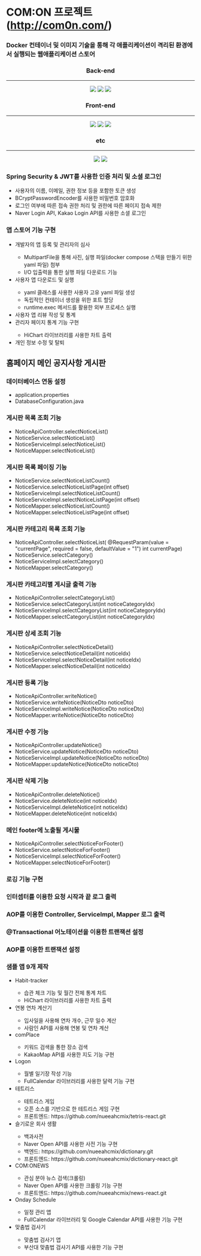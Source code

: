 # COM:ON 프로젝트 (http://com0n.com/)
### Docker 컨테이너 및 이미지 기술을 통해 각 애플리케이션이 격리된 환경에서 실행되는 웹애플리케이션 스토어

<div align=center>
  <h3>Back-end</h3>
  <hr />
  <img src="https://img.shields.io/badge/SpringBoot-6DB33F?style=flat-square&logo=Spring Boot&logoColor=white"/>
  <img src="https://img.shields.io/badge/SpringSecurity-6DB33F?style=flat-square&logo=SpringSecurity&logoColor=white"/>
  <img src="https://img.shields.io/badge/MySQL-4479A1?style=flat-square&logo=MySQL&logoColor=white"/>
</div>
<div align=center>
  <h3>Front-end</h3>
  <hr />
  <img src="https://img.shields.io/badge/CSS3-1572B6?style=flat-square&logo=CSS3&logoColor=white"/>
  <img src="https://img.shields.io/badge/React-61DAFB?style=flat-square&logo=React&logoColor=white"/>
  <img src="https://img.shields.io/badge/Axios-5A29E4?style=flat-square&logo=Axios&logoColor=white"/>
</div>
<div align=center>
  <h3>etc</h3>
  <hr />
  <img src="https://img.shields.io/badge/docker-2496ED?style=flat-square&logo=docker&logoColor=white"/>
  <img src="https://img.shields.io/badge/amazonaws-232F3E?style=flat-square&logo=amazonaws&logoColor=white"/>
</div>

<div>
  <h3>Spring Security & JWT를 사용한 인증 처리 및 소셜 로그인</h3>
  <ul>
    <li>사용자의 이름, 이메일, 권한 정보 등을 포함한 토큰 생성</li>
    <li>BCryptPasswordEncoder를 사용한 비밀번호 암호화</li>
    <li>로그인 여부에 따른 접속 권한 처리 및 권한에 따른 페이지 접속 제한</li>
    <li>Naver Login API, Kakao Login API를 사용한 소셜 로그인</li>
  </ul>
</div>

<div>
  <h3>앱 스토어 기능 구현</h3>
  <ul>
    <li>개발자의 앱 등록 및 관리자의 심사</li>
      <ul>
        <li>MultipartFile을 통해 사진, 실행 파일(docker compose 스택을 만들기 위한 yaml 파일) 첨부</li>
        <li>I/O 입출력을 통한 실행 파일 다운로드 기능</li>
      </ul>
    <li>사용자 앱 다운로드 및 실행</li>
      <ul>
        <li>yaml 클래스를 사용한 사용자 고유 yaml 파일 생성</li>
        <li>독립적인 컨테이너 생성을 위한 포트 할당</li>
        <li>runtime.exec 메서드를 활용한 외부 프로세스 실행</li>
      </ul>
    <li>사용자 앱 리뷰 작성 및 통계</li>
    <li>관리자 페이지 통계 기능 구현</li>
      <ul>
        <li>HiChart 라이브러리를 사용한 차트 출력</li>
      </ul>
    <li>개인 정보 수정 및 탈퇴</li>
  </ul>
</div>

## 홈페이지 메인 공지사항 게시판

### 데이터베이스 연동 설정
- application.properties
- DatabaseConfiguration.java

### 게시판 목록 조회 기능
- NoticeApiController.selectNoticeList()
- NoticeService.selectNoticeList()
- NoticeServiceImpl.selectNoticeList()
- NoticeMapper.selectNoticeList()

### 게시판 목록 페이징 기능
- NoticeService.selectNoticeListCount()
- NoticeService.selectNoticeListPage(int offset)
- NoticeServiceImpl.selectNoticeListCount()
- NoticeServiceImpl.selectNoticeListPage(int offset)
- NoticeMapper.selectNoticeListCount()
- NoticeMapper.selectNoticeListPage(int offset)

### 게시판 카테고리 목록 조회 기능
- NoticeApiController.selectNoticeList(
			@RequestParam(value = "currentPage", required = false, defaultValue = "1") int currentPage)
- NoticeService.selectCategory()
- NoticeServiceImpl.selectCategory()
- NoticeMapper.selectCategory()

### 게시판 카테고리별 게시글 출력 기능
- NoticeApiController.selectCategoryList()
- NoticeService.selectCategoryList(int noticeCategoryIdx)
- NoticeServiceImpl.selectCategoryList(int noticeCategoryIdx)
- NoticeMapper.selectCategoryList(int noticeCategoryIdx)

### 게시판 상세 조회 기능
- NoticeApiController.selectNoticeDetail()
- NoticeService.selectNoticeDetail(int noticeIdx)
- NoticeServiceImpl.selectNoticeDetail(int noticeIdx)
- NoticeMapper.selectNoticeDetail(int noticeIdx)

### 게시판 등록 기능
- NoticeApiController.writeNotice()
- NoticeService.writeNotice(NoticeDto noticeDto)
- NoticeServiceImpl.writeNotice(NoticeDto noticeDto)
- NoticeMapper.writeNotice(NoticeDto noticeDto)

### 게시판 수정 기능
- NoticeApiController.updateNotice()
- NoticeService.updateNotice(NoticeDto noticeDto)
- NoticeServiceImpl.updateNotice(NoticeDto noticeDto)
- NoticeMapper.updateNotice(NoticeDto noticeDto)

### 게시판 삭제 기능
- NoticeApiController.deleteNotice()
- NoticeService.deleteNotice(int noticeIdx)
- NoticeServiceImpl.deleteNotice(int noticeIdx)
- NoticeMapper.deleteNotice(int noticeIdx)
 
### 메인 footer에 노출될 게시물
- NoticeApiController.selectNoticeForFooter()
- NoticeService.selectNoticeForFooter()
- NoticeServiceImpl.selectNoticeForFooter()
- NoticeMapper.selectNoticeForFooter()

### 로깅 기능 구현

### 인터셉터를 이용한 요청 시작과 끝 로그 출력

### AOP를 이용한 Controller, ServiceImpl, Mapper 로그 출력

### @Transactional 어노테이션을 이용한 트랜잭션 설정

### AOP를 이용한 트랜잭션 설정

<div>
  <h3>샘플 앱 9개 제작</h3>
  <ul>
    <li>Habit-tracker</li>
      <ul>
        <li>습관 체크 기능 및 월간 전체 통계 차트</li>  
        <li>HiChart 라이브러리를 사용한 차트 출력</li>  
      </ul>
    <li>연봉 연차 계산기</li>
      <ul>
        <li>입사일을 사용해 연차 개수, 근무 일수 계산</li>  
        <li>사람인 API를 사용해 연봉 및 연차 계산</li>
      </ul>
    <li>comPlace</li>
      <ul>
        <li>키워드 검색을 통한 장소 검색</li>  
        <li>KakaoMap API를 사용한 지도 기능 구현</li>
      </ul>
    <li>Logon</li>
       <ul>
        <li>월별 일기장 작성 기능</li>  
        <li>FullCalendar 라이브러리를 사용한 달력 기능 구현</li>  
      </ul>
    <li>테트리스</li>
       <ul>
        <li>테트리스 게임</li>
        <li>오픈 소스를 기반으로 한 테트리스 게임 구현</li>
        <li>프론트엔드: <a>https://github.com/nueeahcmix/tetris-react.git</a></li>
      </ul>
    <li>슬기로운 회사 생활</li>
       <ul>
        <li>백과사전</li>  
        <li>Naver Open API를 사용한 사전 기능 구현</li>  
        <li>백엔드: <a>https://github.com/nueeahcmix/dictionary.git</a></li>
        <li>프론트엔드: <a>https://github.com/nueeahcmix/dictionary-react.git</a></li>
      </ul>
    <li>COM:ONEWS</li>
       <ul>
        <li>관심 분야 뉴스 검색(크롤링)</li>  
        <li>Naver Open API를 사용한 크롤링 기능 구현</li>  
        <li>프론트엔드: <a>https://github.com/nueeahcmix/news-react.git</a></li>
      </ul>
    <li>Onday Schedule</li>
       <ul>
        <li>일정 관리 앱 </li>  
        <li>FullCalendar 라이브러리 및 Google Calendar API를 사용한 기능 구현</li>
      </ul>
    <li>맞춤법 검사기</li>
       <ul>
        <li>맞춤법 검사기 앱</li>  
        <li>부산대 맞춤법 검사기 API를 사용한 기능 구현</li>  
      </ul>
  </ul>
</div>
